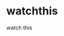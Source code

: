 watchthis
=========

watch this






































































